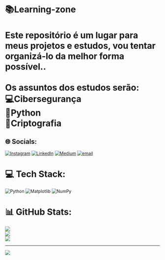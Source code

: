# 📚Learning-zone<br>
# Este repositório é um lugar para meus projetos e estudos, vou tentar organizá-lo da melhor forma possível..<br><br>Os assuntos dos estudos serão:<br>💻Cibersegurança<br>🐍Python<br>🔐Criptografia


## 🌐 Socials:
[![Instagram](https://img.shields.io/badge/Instagram-%23E4405F.svg?logo=Instagram&logoColor=white)](https://instagram.com/@milenarbueno) [![LinkedIn](https://img.shields.io/badge/LinkedIn-%230077B5.svg?logo=linkedin&logoColor=white)](https://linkedin.com/in/www.linkedin.com/in/milena-bueno-yar1ora0) [![Medium](https://img.shields.io/badge/Medium-12100E?logo=medium&logoColor=white)](https://medium.com/@https://medium.com/@milenarbueno) [![email](https://img.shields.io/badge/Email-D14836?logo=gmail&logoColor=white)](mailto:milenabueno2011@gmail.com) 

# 💻 Tech Stack:
![Python](https://img.shields.io/badge/python-3670A0?style=for-the-badge&logo=python&logoColor=ffdd54) ![Matplotlib](https://img.shields.io/badge/Matplotlib-%23ffffff.svg?style=for-the-badge&logo=Matplotlib&logoColor=black) ![NumPy](https://img.shields.io/badge/numpy-%23013243.svg?style=for-the-badge&logo=numpy&logoColor=white)
# 📊 GitHub Stats:
![](https://github-readme-stats.vercel.app/api?username=milenarbueno&theme=neon&hide_border=true&include_all_commits=false&count_private=true)<br/>
![](https://nirzak-streak-stats.vercel.app/?user=milenarbueno&theme=neon&hide_border=true)<br/>
![](https://github-readme-stats.vercel.app/api/top-langs/?username=milenarbueno&theme=neon&hide_border=true&include_all_commits=false&count_private=true&layout=compact)

---
[![](https://visitcount.itsvg.in/api?id=milenarbueno&icon=0&color=0)](https://visitcount.itsvg.in)

<!-- Proudly created with GPRM ( https://gprm.itsvg.in ) -->


